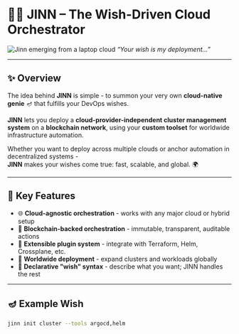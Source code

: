 # 🧞‍♂️ JINN – The Wish-Driven Cloud Orchestrator

![Jinn emerging from a laptop cloud](./images/jinn_cloud_laptop.png)
*“Your wish is my deployment…”*

---

## ✨ Overview

The idea behind **JINN** is simple - to summon your very own **cloud-native genie** 🪔 that fulfills your DevOps wishes.

**JINN** lets you deploy a **cloud-provider-independent cluster management system** on a **blockchain network**, using your **custom toolset** for worldwide infrastructure automation.

Whether you want to deploy across multiple clouds or anchor automation in decentralized systems -  
**JINN** makes your wishes come true: fast, scalable, and global. 🌍

---

## 🧰 Key Features

- 🌐 **Cloud-agnostic orchestration** - works with any major cloud or hybrid setup  
- 🔗 **Blockchain-backed orchestration** - immutable, transparent, auditable actions  
- 🧩 **Extensible plugin system** - integrate with Terraform, Helm, Crossplane, etc.  
- 🚀 **Worldwide deployment** - expand clusters and workloads globally  
- 💫 **Declarative "wish" syntax** - describe what you want; JINN handles the rest  

---

## 🪔 Example Wish

```bash
jinn init cluster --tools argocd,helm
